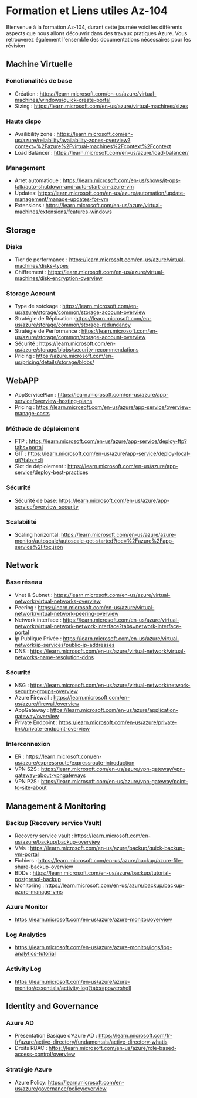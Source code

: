 # Formation et Liens utiles Az-104

Bienvenue à la formation Az-104, durant cette journée voici les différents aspects que nous allons découvrir dans des travaux pratiques Azure.
Vous retrouverez également l'ensemble des documentations nécessaires pour les révision

##	Machine Virtuelle
### Fonctionalités de base
- Création : https://learn.microsoft.com/en-us/azure/virtual-machines/windows/quick-create-portal
-	Sizing : https://learn.microsoft.com/en-us/azure/virtual-machines/sizes
###	Haute dispo 
- Availibility zone : https://learn.microsoft.com/en-us/azure/reliability/availability-zones-overview?context=%2Fazure%2Fvirtual-machines%2Fcontext%2Fcontext
- Load Balancer : https://learn.microsoft.com/en-us/azure/load-balancer/
### Management
- Arret automatique : https://learn.microsoft.com/en-us/shows/it-ops-talk/auto-shutdown-and-auto-start-an-azure-vm
- Updates: https://learn.microsoft.com/en-us/azure/automation/update-management/manage-updates-for-vm
- Extensions : https://learn.microsoft.com/en-us/azure/virtual-machines/extensions/features-windows

## Storage
### Disks
- Tier de performance : https://learn.microsoft.com/en-us/azure/virtual-machines/disks-types
- Chiffrement : https://learn.microsoft.com/en-us/azure/virtual-machines/disk-encryption-overview
### Storage Account
-	Type de sotckage : https://learn.microsoft.com/en-us/azure/storage/common/storage-account-overview
-	Stratégie de Réplication :https://learn.microsoft.com/en-us/azure/storage/common/storage-redundancy
-	Stratégie de Performance : https://learn.microsoft.com/en-us/azure/storage/common/storage-account-overview
-	Sécurité : https://learn.microsoft.com/en-us/azure/storage/blobs/security-recommendations
-	Pricing : https://azure.microsoft.com/en-us/pricing/details/storage/blobs/

## WebAPP
- AppServicePlan : https://learn.microsoft.com/en-us/azure/app-service/overview-hosting-plans
- Pricing : https://learn.microsoft.com/en-us/azure/app-service/overview-manage-costs 
###	Méthode de déploiement
- FTP : https://learn.microsoft.com/en-us/azure/app-service/deploy-ftp?tabs=portal
- GIT : https://learn.microsoft.com/en-us/azure/app-service/deploy-local-git?tabs=cli
-	Slot de déploiement : https://learn.microsoft.com/en-us/azure/app-service/deploy-best-practices
### Sécurité
-	Sécurité de base: https://learn.microsoft.com/en-us/azure/app-service/overview-security
### Scalabilité
- Scaling horizontal: https://learn.microsoft.com/en-us/azure/azure-monitor/autoscale/autoscale-get-started?toc=%2Fazure%2Fapp-service%2Ftoc.json

## Network
### Base réseau
- Vnet & Subnet : https://learn.microsoft.com/en-us/azure/virtual-network/virtual-networks-overview
- Peering : https://learn.microsoft.com/en-us/azure/virtual-network/virtual-network-peering-overview
- Network interface : https://learn.microsoft.com/en-us/azure/virtual-network/virtual-network-network-interface?tabs=network-interface-portal
- Ip Publique Privée : https://learn.microsoft.com/en-us/azure/virtual-network/ip-services/public-ip-addresses
- DNS : https://learn.microsoft.com/en-us/azure/virtual-network/virtual-networks-name-resolution-ddns
### Sécurité
- NSG : https://learn.microsoft.com/en-us/azure/virtual-network/network-security-groups-overview 
- Azure Firewall : https://learn.microsoft.com/en-us/azure/firewall/overview
- AppGateway : https://learn.microsoft.com/en-us/azure/application-gateway/overview
- Private Endpoint : https://learn.microsoft.com/en-us/azure/private-link/private-endpoint-overview
### Interconnexion
- ER : https://learn.microsoft.com/en-us/azure/expressroute/expressroute-introduction
- VPN S2S : https://learn.microsoft.com/en-us/azure/vpn-gateway/vpn-gateway-about-vpngateways
- VPN P2S : https://learn.microsoft.com/en-us/azure/vpn-gateway/point-to-site-about

## Management & Monitoring
###	Backup (Recovery service Vault)
- Recovery service vault : https://learn.microsoft.com/en-us/azure/backup/backup-overview
-	VMs : https://learn.microsoft.com/en-us/azure/backup/quick-backup-vm-portal
-	Fichiers : https://learn.microsoft.com/en-us/azure/backup/azure-file-share-backup-overview
-	BDDs : https://learn.microsoft.com/en-us/azure/backup/tutorial-postgresql-backup
-	Monitoring : https://learn.microsoft.com/en-us/azure/backup/backup-azure-manage-vms
###	Azure Monitor
- https://learn.microsoft.com/en-us/azure/azure-monitor/overview
###	Log Analytics
- https://learn.microsoft.com/en-us/azure/azure-monitor/logs/log-analytics-tutorial
###	Activity Log
- https://learn.microsoft.com/en-us/azure/azure-monitor/essentials/activity-log?tabs=powershell
## Identity and Governance
### Azure AD
-	Présentation Basique d’Azure AD : https://learn.microsoft.com/fr-fr/azure/active-directory/fundamentals/active-directory-whatis
-	Droits RBAC : https://learn.microsoft.com/en-us/azure/role-based-access-control/overview
### Stratégie Azure
-	Azure Policy: https://learn.microsoft.com/en-us/azure/governance/policy/overview
